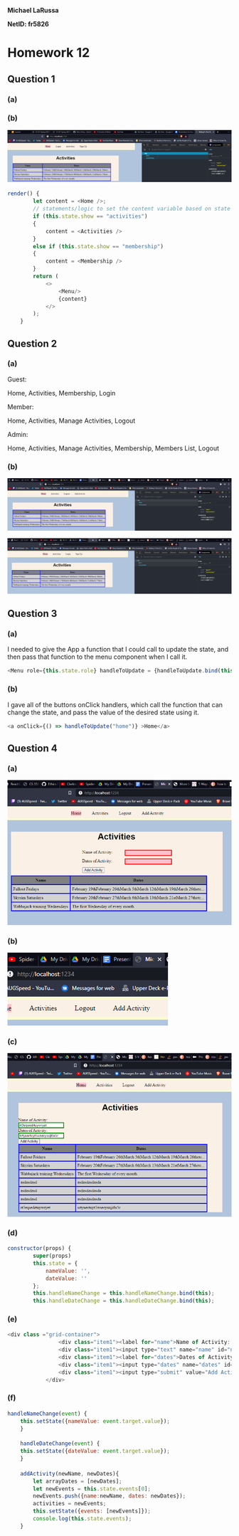**Michael LaRussa**

**NetID: fr5826**

# Homework 12

## Question 1


### (a)

### (b)

![1b](images/Capture.PNG)

```javascript
render() {
        let content = <Home />;
        // statements/logic to set the content variable based on state
		if (this.state.show == "activities")
		{
			content = <Activities />
		}
		else if (this.state.show == "membership")
		{
			content = <Membership />
		}
        return (
            <>
                <Menu/>
                {content}
            </>
        );
    }
```

## Question 2

### (a)

Guest:

Home, Activities, Membership, Login

Member:

Home, Activities, Manage Activities, Logout

Admin:

Home, Activities, Manage Activities, Membership, Members List, Logout

### (b)

![2b](images/Capture1.PNG)

![2b](images/Capture2.PNG)

## Question 3

### (a)

I needed to give the App a function that I could call to update the state, and then pass that function to the menu component when I call it.

```javascript
<Menu role={this.state.role} handleToUpdate = {handleToUpdate.bind(this)} />
```

### (b)

I gave all of the buttons onClick handlers, which call the function that can change the state, and pass the value of the desired state using it.

```javascript
<a onClick={() => handleToUpdate("home")} >Home</a>
```

## Question 4

### (a)

![2b](images/Capture3.PNG)

### (b)

![2b](images/Capture4.PNG)

### (c)

![2b](images/Capture5.PNG)

### (d)

```javascript
constructor(props) {
		super(props)
		this.state = {
			nameValue: '',
			dateValue: ''
		};
		this.handleNameChange = this.handleNameChange.bind(this);
		this.handleDateChange = this.handleDateChange.bind(this);
```

### (e)

```javascript
<div class ="grid-container">
				<div class="item1"><label for="name">Name of Activity: </label></div>
				<div class="item1"><input type="text" name="name" id="name" required value={this.state.nameValue} onChange={this.handleNameChange}></input></div>
				<div class="item1"><label for="dates">Dates of Activity: </label></div>
				<div class="item1"><input type="dates" name="dates" id="dates" required value={this.state.dateValue} onChange={this.handleDateChange}></input></div>
				<div class="item1"><input type="submit" value="Add Activity" onClick = {() => addActivity(this.state.nameValue, this.state.dateValue)}></input></div>
			</div>
```

### (f)

```javascript
handleNameChange(event) {
    this.setState({nameValue: event.target.value});
	}
	
	handleDateChange(event) {
    this.setState({dateValue: event.target.value});
	}
	
	addActivity(newName, newDates){
		let arrayDates = [newDates];
		let newEvents = this.state.events[0];
		newEvents.push({name:newName, dates: newDates});
		activities = newEvents;
		this.setState({events: [newEvents]});
		console.log(this.state.events);
	}
```